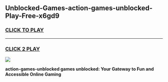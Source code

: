 
## Unblocked-Games-action-games-unblocked-Play-Free-x6gd9
<h3>
<a href="https://premium76.site?title=action-games-unblocked&ref=18A1">CLICK TO PLAY</a></h3>
<hr>

<h3>
<a href="https://premium76.site?title=action-games-unblocked&ref=18A1">CLICK 2 PLAY</a>
  
</h3>

<a href="https://premium76.site?title=action-games-unblocked&ref=18A1"><img src="https://clearcache.store/games.png"></a>


**action-games-unblocked games unblocked: Your Gateway to Fun and Accessible Online Gaming**

